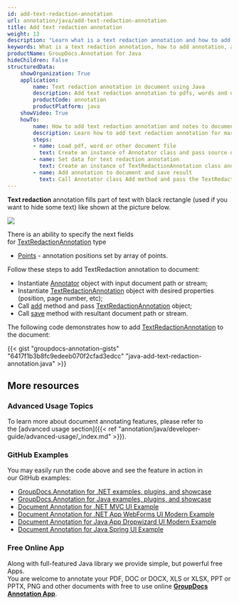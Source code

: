 ```yaml
---
id: add-text-redaction-annotation
url: annotation/java/add-text-redaction-annotation
title: Add text redaction annotation
weight: 13
description: "Learn what is a text redaction annotation and how to add it to a document programmatically using GroupDocs.Annotation for Java."
keywords: What is a text redaction annotation, how to add annotation, add text redaction annotation
productName: GroupDocs.Annotation for Java
hideChildren: False
structuredData:
    showOrganization: True
    application:
        name: Text redaction annotation in document using Java
        description: Add text redaction annotation to pdfs, words and other documents natively on mac, windows or ubuntu with high performance using Java language and GroupDocs.Annotation for Java APIs
        productCode: annotation
        productPlatform: java 
    showVideo: True
    howTo:
        name: How to add text redaction annotation and notes to document in Java
        description: Learn how to add text redaction annotation for mark up words, pdf or other document in Java step by step
        steps:
        - name: Load pdf, word or other document file
          text: Create an instance of Annotator class and pass source document file path as a constructor parameter. You may specify absolute or relative file path as per your requirements.
        - name: Set data for text redaction annotation
          text: Create an instance of TextRedactionAnnotation class and add data for text redaction annotation.
        - name: Add annotation to document and save result
          text: Call Annotator class Add method and pass the TextRedactionAnnotation object from the previous step as parameter then call Save method from Annotator class and pass the output filename as parameter.
---
```

**Text redaction** annotation fills part of text with black rectangle (used if you want to hide some text) like shown at the picture below.

![](annotation/java/images/add-text-redaction-annotation.png)

There is an ability to specify the next fields for [TextRedactionAnnotation](https://apireference.groupdocs.com/java/annotation/com.groupdocs.annotation.models.annotationmodels/TextRedactionAnnotation) type
*   [Points](https://apireference.groupdocs.com/annotation/java/com.groupdocs.annotation.models.annotationmodels/TextRedactionAnnotation#getPoints()) - annotation positions set by array of points.
    

Follow these steps to add TextRedaction annotation to document:

*   Instantiate [Annotator](https://apireference.groupdocs.com/java/annotation/com.groupdocs.annotation/Annotator) object with input document path or stream;
*   Instantiate [TextRedactionAnnotation](https://apireference.groupdocs.com/java/annotation/com.groupdocs.annotation.models.annotationmodels/TextRedactionAnnotation) object with desired properties (position, page number, etc);
*   Call [add](https://apireference.groupdocs.com/java/annotation/com.groupdocs.annotation/Annotator#add(com.groupdocs.annotation.models.annotationmodels.AnnotationBase)) method and pass [TextRedactionAnnotation](https://apireference.groupdocs.com/java/annotation/com.groupdocs.annotation.models.annotationmodels/TextRedactionAnnotation) object;
*   Call [save](https://apireference.groupdocs.com/java/annotation/com.groupdocs.annotation/Annotator#save(java.io.InputStream)) method with resultant document path or stream.
    
The following code demonstrates how to add [TextRedactionAnnotation](https://apireference.groupdocs.com/java/annotation/com.groupdocs.annotation.models.annotationmodels/TextRedactionAnnotation) to the document:

{{< gist "groupdocs-annotation-gists" "6417f1b3b8fc9edeeb070f2cfad3edcc" "java-add-text-redaction-annotation.java" >}}

## More resources
### Advanced Usage Topics
To learn more about document annotating features, please refer to the [advanced usage section]({{< ref "annotation/java/developer-guide/advanced-usage/_index.md" >}}).

### GitHub Examples
You may easily run the code above and see the feature in action in our GitHub examples:

*   [GroupDocs.Annotation for .NET examples, plugins, and showcase](https://github.com/groupdocs-annotation/GroupDocs.Annotation-for-.NET)
*   [GroupDocs.Annotation for Java examples, plugins, and showcase](https://github.com/groupdocs-annotation/GroupDocs.Annotation-for-Java)
*   [Document Annotation for .NET MVC UI Example](https://github.com/groupdocs-annotation/GroupDocs.Annotation-for-.NET-MVC)
*   [Document Annotation for .NET App WebForms UI Modern Example](https://github.com/groupdocs-annotation/GroupDocs.Annotation-for-.NET-WebForms)
*   [Document Annotation for Java App Dropwizard UI Modern Example](https://github.com/groupdocs-annotation/GroupDocs.Annotation-for-Java-Dropwizard)
*   [Document Annotation for Java Spring UI Example](https://github.com/groupdocs-annotation/GroupDocs.Annotation-for-Java-Spring)

### Free Online App
Along with full-featured Java library we provide simple, but powerful free Apps.  
You are welcome to annotate your PDF, DOC or DOCX, XLS or XLSX, PPT or PPTX, PNG and other documents with free to use online **[GroupDocs Annotation App](https://products.groupdocs.app/annotation)**.
